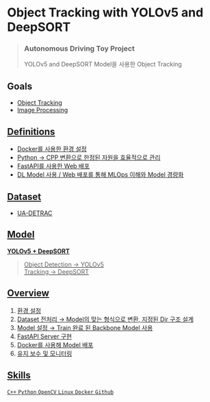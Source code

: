 # Object Tracking with YOLOv5 and DeepSORT

> ### Autonomous Driving Toy Project
> YOLOv5 and DeepSORT Model을 사용한 Object Tracking

## Goals

- <a href = 'https://www.notion.so/Object-Tracking-4c4e43e9500a481099a4c43e934ac2f0'>Object Tracking
- Image Processing

## Definitions

- Docker를 사용한 환경 설정
- Python → CPP 변환으로 한정된 자원을 효율적으로 관리
- FastAPI를 사용한 Web 배포
- DL Model 사용 / Web 배포를 통해 MLOps 이해와 Model 경량화

## Dataset

- UA-DETRAC

## Model

**YOLOv5 + DeepSORT**
> Object Detection → YOLOv5 <br>
> Tracking → DeepSORT

## Overview

1. 환경 설정 
2. Dataset 전처리 → Model의 맞는 형식으로 변환, 지정된 Dir 구조 설계
3. Model 설정 → Train 완료 된 Backbone Model 사용  
4. FastAPI Server 구현
5. Docker를 사용해 Model 배포 
6. 유지 보수 및 모니터링

## Skills

`C++` `Python` `OpenCV` `Linux` `Docker` `Github`
